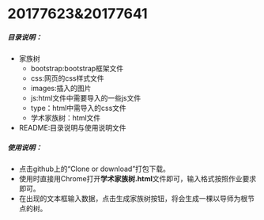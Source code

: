 # 20177623&20177641

##### 目录说明：

- 家族树
  - bootstrap:bootstrap框架文件
  - css:网页的css样式文件
  - images:插入的图片
  - js:html文件中需要导入的一些js文件
  - type：html中需导入的css文件
  - 学术家族树：html文件  
- README:目录说明与使用说明文件

##### 使用说明：

- 点击github上的“Clone or download”打包下载。
- 使用时直接用Chrome打开**学术家族树.html**文件即可，输入格式按照作业要求即可。
- 在出现的文本框输入数据，点击生成家族树按钮，将会生成一棵以导师为根节点的树。
